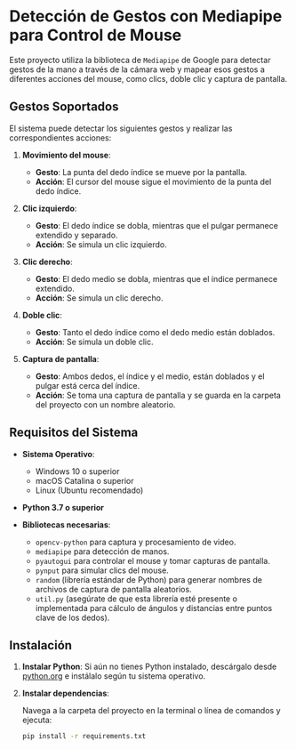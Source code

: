 # Detección de Gestos con Mediapipe para Control de Mouse

Este proyecto utiliza la biblioteca de `Mediapipe` de Google para detectar gestos de la mano a través de la cámara web y mapear esos gestos a diferentes acciones del mouse, como clics, doble clic y captura de pantalla.

## Gestos Soportados

El sistema puede detectar los siguientes gestos y realizar las correspondientes acciones:

1. **Movimiento del mouse**:  
   - **Gesto**: La punta del dedo índice se mueve por la pantalla.  
   - **Acción**: El cursor del mouse sigue el movimiento de la punta del dedo índice.

2. **Clic izquierdo**:  
   - **Gesto**: El dedo índice se dobla, mientras que el pulgar permanece extendido y separado.  
   - **Acción**: Se simula un clic izquierdo.

3. **Clic derecho**:  
   - **Gesto**: El dedo medio se dobla, mientras que el índice permanece extendido.  
   - **Acción**: Se simula un clic derecho.

4. **Doble clic**:  
   - **Gesto**: Tanto el dedo índice como el dedo medio están doblados.  
   - **Acción**: Se simula un doble clic.

5. **Captura de pantalla**:  
   - **Gesto**: Ambos dedos, el índice y el medio, están doblados y el pulgar está cerca del índice.  
   - **Acción**: Se toma una captura de pantalla y se guarda en la carpeta del proyecto con un nombre aleatorio.

## Requisitos del Sistema

- **Sistema Operativo**: 
  - Windows 10 o superior
  - macOS Catalina o superior
  - Linux (Ubuntu recomendado)
  
- **Python 3.7 o superior**

- **Bibliotecas necesarias**:
  - `opencv-python` para captura y procesamiento de video.
  - `mediapipe` para detección de manos.
  - `pyautogui` para controlar el mouse y tomar capturas de pantalla.
  - `pynput` para simular clics del mouse.
  - `random` (librería estándar de Python) para generar nombres de archivos de captura de pantalla aleatorios.
  - `util.py` (asegúrate de que esta librería esté presente o implementada para cálculo de ángulos y distancias entre puntos clave de los dedos).

## Instalación

1. **Instalar Python**: Si aún no tienes Python instalado, descárgalo desde [python.org](https://www.python.org/downloads/) e instálalo según tu sistema operativo.

2. **Instalar dependencias**:
   
   Navega a la carpeta del proyecto en la terminal o línea de comandos y ejecuta:

   ```bash
   pip install -r requirements.txt
